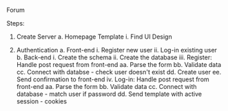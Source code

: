 Forum

Steps:
1. Create Server
    a. Homepage Template 
        i. Find UI Design

2. Authentication
    a. Front-end
        i. Register new user
        ii. Log-in existing user
    b. Back-end
        i. Create the schema
        ii. Create the database
        iii. Register: Handle post request from front-end
            aa. Parse the form
            bb. Validate data
            cc. Connect with databse - check user doesn't exist
            dd. Create user
            ee. Send confirmation to front-end
        iv. Log-in: Handle post request from front-end
            aa. Parse the form
            bb. Validate data
            cc. Connect with database - match user if password
            dd. Send template with active session - cookies